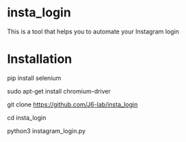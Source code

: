 # insta_login

This is a tool that helps you to automate your Instagram login

# Installation 

pip install selenium

sudo apt-get install chromium-driver

git clone https://github.com/J6-lab/insta_login

cd insta_login

python3 instagram_login.py
